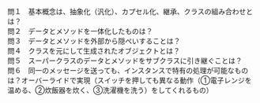 問１　基本概念は、抽象化（汎化）、カプセル化、継承、クラスの組み合わせとは？  
問２　データとメソッドを一体化したものは？  
問３　データとメソッドを外部から隠ぺいすることは？  
問４　クラスを元にして生成されたオブジェクトとは？  
問５　スーパークラスのデータとメソッドをサブクラスに引き継ぐことは？  
問６　同一のメッセージを送っても、インスタンスで特有の処理が可能なものは？オーバーライドで実現（スイッチを押しても異なる動作（①電子レンジを温める、②炊飯器を炊く、③洗濯機を洗う）をしてくれるもの）

